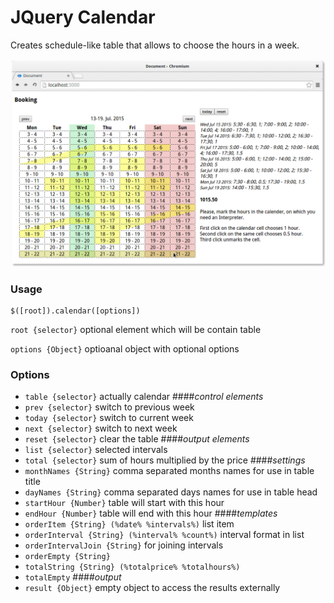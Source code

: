 # JQuery Calendar

Creates schedule-like table that allows to choose the hours in a week.

![screenshot](//github.com/romapost/jquery-calendar/blob/master/screenshot.png)

### Usage
```
$([root]).calendar([options])
```
`root {selector}` optional element which will be contain table

`options {Object}` optioanal object with optional options

### Options
- `table {selector}` actually calendar
####*control elements*
- `prev {selector}` switch to previous week
- `today {selector}` switch to current week
- `next {selector}` switch to next week
- `reset {selector}` clear the table
####*output elements*
- `list {selector}` selected intervals
- `total {selector}` sum of hours multiplied by the price
####*settings*
- `monthNames {String}` comma separated months names for use in table title
- `dayNames {String}` comma separated days names for use in table head
- `startHour {Number}` table will start with this hour
- `endHour {Number}` table will end with this hour
####*templates*
- `orderItem {String} (%date% %intervals%)` list item
- `orderInterval {String} (%interval% %count%)` interval format in list
- `orderIntervalJoin {String}` for joining intervals
- `orderEmpty {String}`
- `totalString {String} (%totalprice% %totalhours%)`
- `totalEmpty`
####*output*
- `result {Object}` empty object to access the results externally
